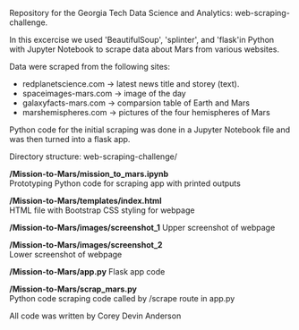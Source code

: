 Repository for the Georgia Tech Data Science and Analytics: web-scraping-challenge.

In this excercise we used 'BeautifulSoup', 'splinter', and 'flask'in Python with Jupyter Notebook to scrape data about Mars from various websites.

Data were scraped from the following sites:
  
  * redplanetscience.com  -> latest news title and storey (text).
  * spaceimages-mars.com -> image of the day
  * galaxyfacts-mars.com -> comparsion table of Earth and Mars
  * marshemispheres.com -> pictures of the four hemispheres of Mars

Python code for the initial scraping was done in a Jupyter Notebook file and was then turned into a flask app.

Directory structure: web-scraping-challenge/

<strong>/Mission-to-Mars/mission_to_mars.ipynb</strong>   
Prototyping Python code for scraping app with printed outputs

<strong>/Mission-to-Mars/templates/index.html</strong>     
HTML file with Bootstrap CSS styling for webpage

<strong>/Mission-to-Mars/images/screenshot_1</strong> 
Upper screenshot of webpage

<strong>/Mission-to-Mars/images/screenshot_2</strong>   
Lower screenshot of webpage

<strong>/Mission-to-Mars/app.py</strong>
Flask app code

<strong>/Mission-to-Mars/scrap_mars.py</strong>   
Python code scraping code called by /scrape route in app.py 

All code was written by Corey Devin Anderson

